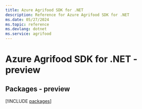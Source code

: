 ```yaml
---
title: Azure Agrifood SDK for .NET
description: Reference for Azure Agrifood SDK for .NET
ms.date: 05/27/2024
ms.topic: reference
ms.devlang: dotnet
ms.service: agrifood
---
```

# Azure Agrifood SDK for .NET - preview
## Packages - preview
[!INCLUDE [packages](agrifood-index.md)]